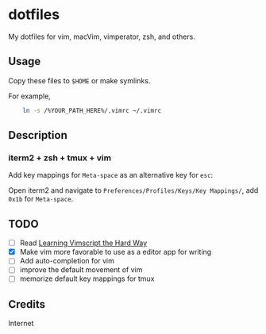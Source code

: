 dotfiles
========

My dotfiles for vim, macVim, vimperator, zsh, and others.

Usage
-----

Copy these files to `$HOME` or make symlinks.

For example,
```bash
    ln -s /%YOUR_PATH_HERE%/.vimrc ~/.vimrc
```

Description
-----------

### iterm2 + zsh + tmux + vim ###

Add key mappings for `Meta-space` as an alternative key for `esc`:

Open iterm2 and navigate to `Preferences/Profiles/Keys/Key Mappings/`, add `0x1b` for `Meta-space`.

TODO
----

- [ ] Read [Learning Vimscript the Hard Way](http://learnvimscriptthehardway.stevelosh.com/)
- [x] Make vim more favorable to use as a editor app for writing
- [ ] Add auto-completion for vim
- [ ] improve the default movement of vim
- [ ] memorize default key mappings for tmux

Credits
-------

Internet
